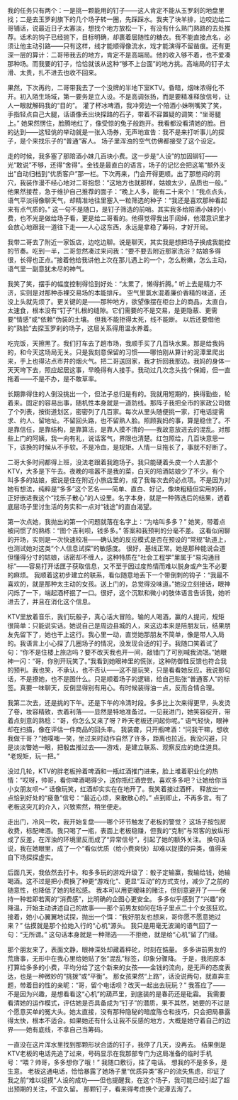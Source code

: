 我的任务只有两个：一是挑一颗能用的钉子——这人肯定不能从玉罗刹的地盘里找；二是去玉罗刹旗下的几个场子转一圈，先踩踩水。我夹了块羊排，边咬边给二哥铺话，说最近日子太寡淡，想找个地方放松一下，有没有什么熟门熟路的去处推荐。话术的钩子已经抛下，目标明确，却裹着层随性的糖衣。我不能直接点名，必须让他主动引路——只有这样，线才能顺得像流水，戏才能演得不留凿痕。还有更深一层的算计：二哥带我去的地方，肯定不是高端局。他的收入够不着，也不爱凑那种场。而我要的钉子，恰恰就该从这种“够不上台面”的地方挑。高端局的钉子太滑、太贵，扎不进去也收不回来。

果然，下次再约，二哥带我去了一个没牌的半地下室KTV。昏暗，烟味浓得化不开。初入陌生场域，第一要务是立人设。不是高调张扬，而是要精准释放信号，让人一眼就解码我的“目的”。 灌了杯冰啤酒，我冲旁边一个陪酒小妹咧嘴笑了笑，手指轻点自己大腿，话语像丢出块探路的石子，带着不容置疑的调笑：“坐哥腿上。” 她果然愣住，脸腾地红了，像受惊的兔子般跑开。我看都没看清她的脸。目的达到——这轻佻的举动就是一张入场券，无声地宣告：我不是来打听事儿的探子，是个来找乐子的“普通”客人。 场子里浑浊的空气仿佛都接受了这个设定。

走的时候，我多塞了那陪酒小妹几百块小费。这一步是“人设”的加固铆钉——光“敢说”不够，还得“舍得”。金钱是最直白的语言，场子的记忆会把这笔“额外支出”自动归档到“优质客户”那一栏。下次再来，门会开得更顺。出了那憋闷的洞穴，我装作漫不经心地对二哥抱怨：“这地方也就那样，姑娘太少，品质也一般。” 他果然接茬，急于维护自己推荐的面子：“晚上人多，能有二十来个！”我点点头，语气平淡得像聊天气，却精准地往里塞入一粒筛选的种子：“我还是喜欢那种看起来有点气质的。” 这一句不是随口，是钉子筛选的前哨。其实我多给陪酒小妹的小费，也不光是做给场子看，更是给二哥看的。他得觉得我出手阔绰，他潜意识里才会放心地跟我一道往下走——人心这东西，永远是拿稳了筹码，才好开局。

我带二哥去了附近一家饭店，边吃边聊。说是聊天，其实我是想把场子换成我能控的节奏。吃到一半，二哥忽然凑过来问我：“要不要去附近那家洗浴？姑娘多得很，长得也正点。”接着他给我讲他上次在那儿遇上的一个，怎么粉嫩，怎么主动，语气里一副意犹未尽的神气。

我笑了笑，摆手的幅度控制得恰到好处：“太累了，懒得折腾。” 听上去是精力不济，实则是对那种赤裸交易场的本能排斥。 空气里氯水混着廉价香精的味道，还没上头就先烦了。更关键的是——那种地方，欲望像摆在柜台上的商品，太直白，太速食，根本没有“钉子”扎根的缝隙。它们需要的不是交易，是更隐蔽、更需要“情感”或“依赖”伪装的土壤。 但我不能拒得太死，线不能断。 以后还要借他的“熟脸”去探玉罗刹的场子，这层关系得用温水养着。

吃完饭，天擦黑了。我们打车去了趟市场，我顺手买了几百块水果。那是给我妈的，和今天这场局无关。只是我刻意保留的习惯——哪怕刚从算计的泥潭里爬出来，手上也得沾点市井的烟火气。把二哥送回家，我才折回我那边。我妈的身体一天天垮下去，照应起居这事，早晚得有人接手。我动过几次念头找个保姆，但一直拖着——不是不办，是不敢草率。

长期靠得住的人倒没挑出一个，但法子总归是有的。我就用短期的，换得勤些，轮着来。固定的容易出事，随机性本身就是一道防线。那阵子我把全市的家政公司做了个列表，按街道划区，密密列了几百家。每次从里头随便挑一家，打电话提需求、约人、留地址。不留回头路，也不留熟人脸。照顾我妈的事，算是稳住了。不是靠信任，是靠结构，是靠算法，是靠人摸不清的——我故意放进去的混乱。对那些上门的阿姨，我一向有礼，说话客气，界限也清楚。红包照给，几百块意思一下，该换的时候从不手软。不是冷血，是规矩。人情一旦拖长了，事就不好断了。

二哥大多时间都得上班，没法老跟着我跑场子。我只能硬着头皮一个人去那个KTV，大多是下午去。夜晚的喧嚣不是我的菜，白天的陪酒姑娘少了不少。有个叫多多的姑娘，据说是住在附近小旅店里的，成了我每次去的必点项。不是因为对她有想法，纯粹是“多多”这个艺名——简单、直白、好记，像块粗糙但实用的砖，正好嵌进我这个“找乐子散心”的人设里。名字本身，就是一种筛选后的结果，透着底层场子里讨生活的务实和一点对“钱途”的直白渴望。

第一次点她，我抛出的第一个问题就落在名字上：“为啥叫多多？” 她笑，带着点被问惯了的熟练：“图个吉利呗，钱多多。” 答案和我预判的分毫不差。 这看似闲聊的开场，实则是一次快速校准——确认她的反应模式是否在预设的“常规”轨道上，也测试她对这类“个人信息试探”的敏感度。 很好，基线正常。她是那种能说会道但懂得分寸的姑娘，话密却不缠人，这种特质在“社会工程学”里属于“易沟通目标”——容易打开话匣子获取信息，又不至于因过度热情而难以脱身或产生不必要的麻烦。 我顺着这初步建立的联系，看似随意地丢下一个带倒刺的钩子：“我最不喜欢的，就是那种太主动的女孩。送上门的，总觉得没味道。”她没立刻接话，眼神闪烁了一下，端起酒杯抿了一口。很好，这个沉默和微小的肢体语言告诉我，她听进去了，并且在消化这个信息。

KTV里放着音乐，我们玩骰子，真心话大冒险。输的人喝酒，赢的人提问，规矩很简单：只能说实话。她说自己是周边县城的人，来这边本来是陪朋友玩，结果朋友先留下了，她也干上这行。我心里一动，直觉她那朋友不简单，像是带人入局的。我语言上小心探了几圈场子的情况，没发现合适的钉子。我随口笑着试了句：“你不是住楼上旅店吗？要不改天我也开一间，敲错门了可别喊我流氓。”她眼神一闪：“哥，你别开玩笑了。”我看到她眼神里的慌张，这种防御性反馈也符合我的预判。我也笑，不承认，也不否认——这不是玩笑，只是看看她反应。我说那句话，不是撩她，也不是图什么。只是顺着场子的逻辑，给自己贴张“普通客人”的标签。真要一味聊天，反倒显得别有用心。有时候装得油一点，反而合情合理。

我第二次去，还是挑的下午。还是下午的冷清时段。多多比上次来得更早，头发烫了卷，妆容精致，衣着利落——显然是特地准备过。一见我进门，她笑容绽开，带着点刻意的熟稔：“哥，你怎么又来了呀？昨天老板还问起你呢。” 语气轻快，眼神却在扫描，像在评估一件商品的回头率。 我装聋，只开瓶啤酒：“问我干嘛，想收我做干哥？”她噗嗤一笑，坐过来时动作自然了许多，距离也拉近。我没闪避，只是淡淡瞥她一眼，把骰盅推过去——游戏，是建立联系、观察反应的绝佳道具。 “老规矩，玩一把。”

没过几轮，KTV的胖老板拎着啤酒和一瓶红酒推门进来，脸上堆着职业化的热情：“哎呀，帅哥，看你啤酒喝得少，送你瓶红酒尝尝。喜欢多多吧？让她给你当小女朋友呗～” 话像玩笑，红酒却实实在在地开了。我笑着接过酒杯， 释放出一点恰到好处的“疲惫”信号：“最近心烦，来散散心的。” 点到即止，不再多言。有了老板这突兀的介入，兴致索然，稍坐便走。

走出门，冷风一吹，我开始复盘——哪个环节触发了老板的警觉？ 这场子按包房收费，标配啤酒。我只喝了一瓶，表面上老板稳赚，但我的“克制”与常客的放纵形成了反差，在浑浊的环境里反而成了“异常信号”，引起了她的额外关注。 换句话说，我在她眼里，成了一个“看似优质（给小费爽快）却难以捉摸的异类，值得亲自下场探探虚实。

后面几天，我依然去打卡。和多多玩的游戏升级了：骰子定输赢，我输给钱，她输喝酒。这不过是把小费换了种更“游戏化”、更显“互动”的方式支付，减少了之前的随意性，也降低了她的轻松感。 我本可以用更暧昧的赌注，但刻意避开了——保持一种若即若离的“消费感”，比明确的企图心更安全。 多多似乎感到了“兴趣”的降温，开始主动讲述自己的故事——那个前男友如何在场子里点二十个女孩狂欢。接着，她小心翼翼地试探，抛出一个饵：“我好朋友也想来，哥你愿不愿意她过来？” 估摸就是那个拉她入行的“心机”源头。 我只是用毫无波澜的语气回了一句：“无所谓。” 这句话本身就是一种筛选——不拒绝，就是给“心机”留了门缝。

那个朋友来了，表面文静，眼神深处却藏着秤砣，时刻在掂量。 多多讲前男友的荒唐事，无形中在我心里给她贴了张“混乱”标签，印象分骤降。 于是，我把原本打算给多多的小费，平均分给了这个新来的女孩——金钱的流向，是无声的态度表达，也是一种微妙的“挑拨”或“平衡”。 那女孩果然“上路”，话没说两句，就直奔主题，带着目的性的亲昵：“哥，留个电话呗？改天一起出去玩玩？” 我答应了——不是因为兴趣，是想看看这“心机”的葫芦里，到底装的是春药还是砒霜。 我需要看清她的运作模式，评估她是否具备成为“钉子”的潜质，果不其然，她要的不过是个愿意买单的冤大头。她太直接，没有那种隐秘的暗度陈仓和技巧，只会把局暴露得太快，根本不适合。如果她还有什么让我不反感的地方，大概是她守着自己的边界——她有底线，不拿自己当筹码。

一直没在这片浑水里找到那颗形状合适的钉子，我停了几天，没再去。 结果倒是KTV老板的电话先追了过来，号码显示在我那部专门为这局准备的临时手机号：“喂？帅哥，多多想你了哦！” 我随口敷衍，挂了电话。 想我的不是多多，是生意。 老板这通电话，恰恰暴露了她场子里“优质异类”客户的流失焦虑，印证了我之前“难以捉摸”人设的成功——但也提醒我，在这个场子，我可能已经引起了超出预期的关注，不宜久留。 那颗钉子，看来得考虑换个泥潭去淘了。